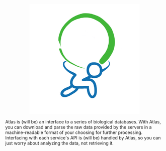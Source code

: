 <p align="center">
  <!--
    <!-- Links to shields.io. Uncomment when needed, if needed.
  <a href="https://github.com/CMA-Lab/Atlas/releases"><img src="https://img.shields.io/github/v/release/CMA-Lab/Atlas?style=flat-square" alt="Releases"/></a>
  <a href="https://pypi.org/project/cma-atlas/"><img src="https://img.shields.io/pypi/v/cma-atlas?style=flat-square" alt="PiPY"/></a>
  <a href="https://github.com/CMA-Lab/Atlas/blob/main/CONTRIBUTING.md"><img src="https://img.shields.io/github/workflow/status/CMA-Lab/Atlas/Tests?label=Tests&style=flat-square" alt="Tests"/></a>
  <a href="https://www.python.org/"><img src="https://img.shields.io/pypi/pyversions/cma-atlas?style=flat-square" alt="Python Version"/></a>
  -->
</p>
  
<p align="center">
  <img src="./docs/resources/AtlasLogo_WhiteOnBlack_alpha.png" width="350"/>
</p>

Atlas is (will be) an interface to a series of biological databases. With Atlas, you can download and parse the raw data provided by the servers in a machine-readable format of your choosing for further processing. Interfacing with each service's API is (will be) handled by Atlas, so you can just worry about analyzing the data, not retrieving it.
